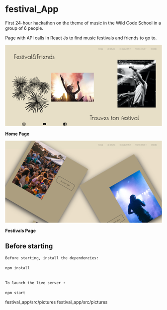 # festival_App

First 24-hour hackathon on the theme of music in the Wild Code School in a group of 6 people.


Page with API calls in React Js to find music festivals and friends to go to.


![HOME PAGE](festival_app/src/pictures/festival.png)   

**Home Page**


 
![FESTIVALS PAGE](festival_app/src/pictures/festivals2.png)   

**Festivals Page**

## Before starting





```
Before starting, install the dependencies:

npm install


To launch the live server :

npm start

```





festival_app/src/pictures
festival_app/src/pictures

